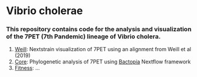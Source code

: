 # Vibrio cholerae 

### This repository contains code for the analysis and visualization of the 7PET (7th Pandemic) lineage of Vibrio cholera. 

1. [Weill](https://github.com/blab/cholera/tree/main/weill): Nextstrain visualization of 7PET using an alignment from Weill et al (2019) 
2. [Core](): Phylogenetic analysis of 7PET using [Bactopia]() Nextflow framework
3. [Fitness](): ...    

